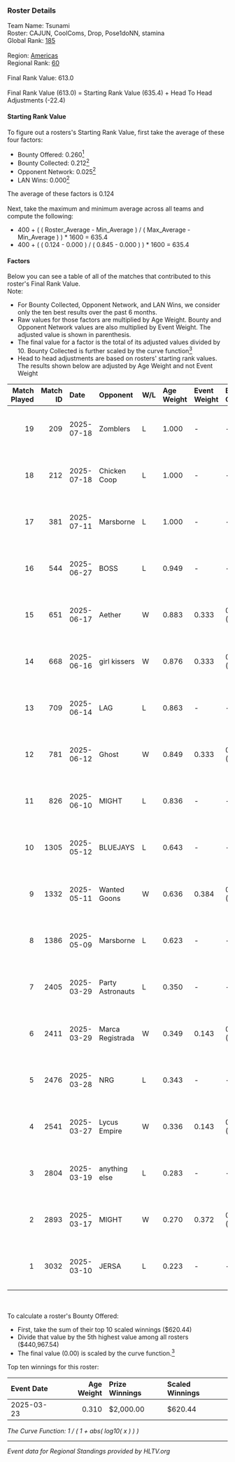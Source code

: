 ### Roster Details<br />
Team Name: Tsunami<br />
Roster: CAJUN, CoolComs, Drop, Pose1doNN, stamina<br />
Global Rank: [185](../../standings_global_2025_08_04.md)<br />
<br />
Region: [Americas]( ../../standings_americas_2025_08_04.md)<br />
Regional Rank: [60]( ../../standings_americas_2025_08_04.md)<br />
<br />
Final Rank Value:  613.0<br />
<br />
Final Rank Value (613.0) = Starting Rank Value (635.4) + Head To Head Adjustments (-22.4)<br />

#### Starting Rank Value<br />
To figure out a rosters's Starting Rank Value, first take the average of these four factors:<br />
- Bounty Offered: 0.260[<sup>1</sup>](#table2)
- Bounty Collected: 0.212[<sup>2</sup>](#table1)
- Opponent Network: 0.025[<sup>2</sup>](#table1)
- LAN Wins: 0.000[<sup>2</sup>](#table1)

The average of these factors is 0.124<br />
<br />
Next, take the maximum and minimum average across all teams and compute the following:<br />
- 400 + ( ( Roster_Average - Min_Average ) / ( Max_Average - Min_Average ) ) * 1600 = 635.4
- 400 + ( ( 0.124 - 0.000 ) / ( 0.845 - 0.000 ) ) * 1600 = 635.4


#### Factors<br />
Below you can see a table of all of the matches that contributed to this roster's Final Rank Value.<br />
Note:<br />

- For Bounty Collected, Opponent Network, and LAN Wins, we consider only the ten best results over the past 6 months.
- Raw values for those factors are multiplied by Age Weight. Bounty and Opponent Network values are also multiplied by Event Weight. The adjusted value is shown in parenthesis.
- The final value for a factor is the total of its adjusted values divided by 10. Bounty Collected is further scaled by the curve function[<sup>3</sup>](#curveFunction)
- Head to head adjustments are based on rosters' starting rank values. The results shown below are adjusted by Age Weight and not Event Weight
<span id="table1"></span><br />


| Match Played | Match ID | Date       | Opponent         | W/L | Age Weight | Event Weight | Bounty Collected | Opponent Network | LAN Wins  | H2H Adj. | Roster                                    |
| -: | -: | :- | :- | :- | :- | :- | :- | :- | :- | -: | :- |
|           19 |      209 | 2025-07-18 | Zomblers         | L   | 1.000      | -            | -                | -                | -         |   -18.73 | CAJUN, CoolComs, Drop, Pose1doNN, stamina |
|           18 |      212 | 2025-07-18 | Chicken Coop     | L   | 1.000      | -            | -                | -                | -         |   -10.90 | CAJUN, CoolComs, Drop, Pose1doNN, stamina |
|           17 |      381 | 2025-07-11 | Marsborne        | L   | 1.000      | -            | -                | -                | -         |    -6.00 | CAJUN, CoolComs, Drop, Pose1doNN, stamina |
|           16 |      544 | 2025-06-27 | BOSS             | L   | 0.949      | -            | -                | -                | -         |   -12.05 | CAJUN, CoolComs, Drop, Pose1doNN, stamina |
|           15 |      651 | 2025-06-17 | Aether           | W   | 0.883      | 0.333        | 0.002 (0.001)    | 0.378 (0.111)    | 0 (0.000) |    14.24 | CAJUN, caustic, CoolComs, Drop, Pose1doNN |
|           14 |      668 | 2025-06-16 | girl kissers     | W   | 0.876      | 0.333        | 0.001 (0.000)    | 0.095 (0.028)    | 0 (0.000) |    12.61 | CAJUN, caustic, CoolComs, Drop, Pose1doNN |
|           13 |      709 | 2025-06-14 | LAG              | L   | 0.863      | -            | -                | -                | -         |    -8.60 | CAJUN, caustic, CoolComs, Drop, Pose1doNN |
|           12 |      781 | 2025-06-12 | Ghost            | W   | 0.849      | 0.333        | 0.001 (0.000)    | 0.075 (0.021)    | 0 (0.000) |    11.63 | CAJUN, caustic, CoolComs, Drop, Pose1doNN |
|           11 |      826 | 2025-06-10 | MIGHT            | L   | 0.836      | -            | -                | -                | -         |   -13.12 | CAJUN, caustic, CoolComs, Drop, Pose1doNN |
|           10 |     1305 | 2025-05-12 | BLUEJAYS         | L   | 0.643      | -            | -                | -                | -         |    -2.79 | CAJUN, CoolComs, Drop, keetoh, Pose1doNN  |
|            9 |     1332 | 2025-05-11 | Wanted Goons     | W   | 0.636      | 0.384        | 0.001 (0.000)    | 0.166 (0.041)    | 0 (0.000) |     9.41 | CAJUN, CoolComs, Drop, keetoh, Pose1doNN  |
|            8 |     1386 | 2025-05-09 | Marsborne        | L   | 0.623      | -            | -                | -                | -         |    -3.74 | CAJUN, CoolComs, Drop, keetoh, Pose1doNN  |
|            7 |     2405 | 2025-03-29 | Party Astronauts | L   | 0.350      | -            | -                | -                | -         |    -3.75 | CAJUN, caustic, CoolComs, Drop, Pose1doNN |
|            6 |     2411 | 2025-03-29 | Marca Registrada | W   | 0.349      | 0.143        | 0.002 (0.000)    | 0.224 (0.011)    | 0 (0.000) |     5.82 | CAJUN, caustic, CoolComs, Drop, Pose1doNN |
|            5 |     2476 | 2025-03-28 | NRG              | L   | 0.343      | -            | -                | -                | -         |    -0.74 | CAJUN, caustic, CoolComs, Drop, Pose1doNN |
|            4 |     2541 | 2025-03-27 | Lycus Empire     | W   | 0.336      | 0.143        | 0.006 (0.000)    | 0.258 (0.012)    | 0 (0.000) |     7.34 | CAJUN, caustic, CoolComs, Drop, Pose1doNN |
|            3 |     2804 | 2025-03-19 | anything else    | L   | 0.283      | -            | -                | -                | -         |    -4.41 | CAJUN, caustic, CoolComs, Drop, Pose1doNN |
|            2 |     2893 | 2025-03-17 | MIGHT            | W   | 0.270      | 0.372        | 0.001 (0.000)    | 0.279 (0.028)    | 0 (0.000) |     4.68 | CAJUN, caustic, CoolComs, Drop, Pose1doNN |
|            1 |     3032 | 2025-03-10 | JERSA            | L   | 0.223      | -            | -                | -                | -         |    -3.27 | CAJUN, caustic, CoolComs, Drop, Pose1doNN |

<br />
<span id="table2"></span><br />
To calculate a roster's Bounty Offered:<br />

- First, take the sum of their top 10 scaled winnings ($620.44)
- Divide that value by the 5th highest value among all rosters ($440,967.54)
- The final value (0.00) is scaled by the curve function.[<sup>3</sup>](#curveFunction)

Top ten winnings for this roster:<br />

| Event Date | Age Weight | Prize Winnings | Scaled Winnings |
| :- | -: | :- | :- |
| 2025-03-23 |      0.310 | $2,000.00      | $620.44         |


<span id="curveFunction"></span>_The Curve Function: 1 / ( 1 + abs( log10( x ) ) )_<br />

---
_Event data for Regional Standings provided by HLTV.org_<br />
